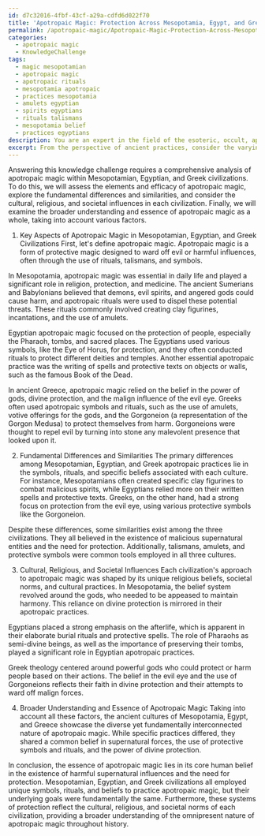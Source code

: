 ```yaml
---
id: d7c32016-4fbf-43cf-a29a-cdfd6d022f70
title: 'Apotropaic Magic: Protection Across Mesopotamia, Egypt, and Greece'
permalink: /apotropaic-magic/Apotropaic-Magic-Protection-Across-Mesopotamia-Egypt-and-Greece/
categories:
  - apotropaic magic
  - KnowledgeChallenge
tags:
  - magic mesopotamian
  - apotropaic magic
  - apotropaic rituals
  - mesopotamia apotropaic
  - practices mesopotamia
  - amulets egyptian
  - spirits egyptians
  - rituals talismans
  - mesopotamia belief
  - practices egyptians
description: You are an expert in the field of the esoteric, occult, apotropaic magic and Education. You are a writer of tests, challenges, books and deep knowledge on apotropaic magic for initiates and students to gain deep insights and understanding from. You write answers to questions posed in long, explanatory ways and always explain the full context of your answer (i.e., related concepts, formulas, examples, or history), as well as the step-by-step thinking process you take to answer the challenges. Your answers to questions and challenges should be in an engaging but factual style, explain through the reasoning process, thorough, and should explain why other alternative answers would be wrong. Summarize the key themes, ideas, and conclusions at the end.
excerpt: From the perspective of ancient practices, consider the varying elements and efficacy of apotropaic magic in Mesopotamian, Egyptian, and Greek civilizations. Analyze the fundamental differences and similarities in their ritualistic approaches, employed symbols, and contextualized beliefs. In what ways do these systems reflect the underlying cultural, religious, and societal influences, and how do they contribute to the broader understanding of the essence of apotropaic magic as a whole?
---
```

Answering this knowledge challenge requires a comprehensive analysis of apotropaic magic within Mesopotamian, Egyptian, and Greek civilizations. To do this, we will assess the elements and efficacy of apotropaic magic, explore the fundamental differences and similarities, and consider the cultural, religious, and societal influences in each civilization. Finally, we will examine the broader understanding and essence of apotropaic magic as a whole, taking into account various factors.

1. Key Aspects of Apotropaic Magic in Mesopotamian, Egyptian, and Greek Civilizations
First, let's define apotropaic magic. Apotropaic magic is a form of protective magic designed to ward off evil or harmful influences, often through the use of rituals, talismans, and symbols.

In Mesopotamia, apotropaic magic was essential in daily life and played a significant role in religion, protection, and medicine. The ancient Sumerians and Babylonians believed that demons, evil spirits, and angered gods could cause harm, and apotropaic rituals were used to dispel these potential threats. These rituals commonly involved creating clay figurines, incantations, and the use of amulets.

Egyptian apotropaic magic focused on the protection of people, especially the Pharaoh, tombs, and sacred places. The Egyptians used various symbols, like the Eye of Horus, for protection, and they often conducted rituals to protect different deities and temples. Another essential apotropaic practice was the writing of spells and protective texts on objects or walls, such as the famous Book of the Dead.

In ancient Greece, apotropaic magic relied on the belief in the power of gods, divine protection, and the malign influence of the evil eye. Greeks often used apotropaic symbols and rituals, such as the use of amulets, votive offerings for the gods, and the Gorgoneion (a representation of the Gorgon Medusa) to protect themselves from harm. Gorgoneions were thought to repel evil by turning into stone any malevolent presence that looked upon it.

2. Fundamental Differences and Similarities
The primary differences among Mesopotamian, Egyptian, and Greek apotropaic practices lie in the symbols, rituals, and specific beliefs associated with each culture. For instance, Mesopotamians often created specific clay figurines to combat malicious spirits, while Egyptians relied more on their written spells and protective texts. Greeks, on the other hand, had a strong focus on protection from the evil eye, using various protective symbols like the Gorgoneion.

Despite these differences, some similarities exist among the three civilizations. They all believed in the existence of malicious supernatural entities and the need for protection. Additionally, talismans, amulets, and protective symbols were common tools employed in all three cultures.

3. Cultural, Religious, and Societal Influences
Each civilization's approach to apotropaic magic was shaped by its unique religious beliefs, societal norms, and cultural practices. In Mesopotamia, the belief system revolved around the gods, who needed to be appeased to maintain harmony. This reliance on divine protection is mirrored in their apotropaic practices.

Egyptians placed a strong emphasis on the afterlife, which is apparent in their elaborate burial rituals and protective spells. The role of Pharaohs as semi-divine beings, as well as the importance of preserving their tombs, played a significant role in Egyptian apotropaic practices.

Greek theology centered around powerful gods who could protect or harm people based on their actions. The belief in the evil eye and the use of Gorgoneions reflects their faith in divine protection and their attempts to ward off malign forces.

4. Broader Understanding and Essence of Apotropaic Magic
Taking into account all these factors, the ancient cultures of Mesopotamia, Egypt, and Greece showcase the diverse yet fundamentally interconnected nature of apotropaic magic. While specific practices differed, they shared a common belief in supernatural forces, the use of protective symbols and rituals, and the power of divine protection.

In conclusion, the essence of apotropaic magic lies in its core human belief in the existence of harmful supernatural influences and the need for protection. Mesopotamian, Egyptian, and Greek civilizations all employed unique symbols, rituals, and beliefs to practice apotropaic magic, but their underlying goals were fundamentally the same. Furthermore, these systems of protection reflect the cultural, religious, and societal norms of each civilization, providing a broader understanding of the omnipresent nature of apotropaic magic throughout history.

